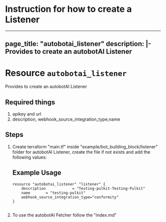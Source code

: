 # Instruction for how to create a Listener

---
page_title: "autobotai_listener"
description: |-
  Provides to create an autobotAI Listener
---

# Resource `autobotai_listener`
 Provides to create an autobotAI Listener

## Required things 
1. apikey and url
2. description, webhook_source_integration_type,name

## Steps 
1. Create terraform "main.tf" inside "example/bot_building_block/listener" folder for autobotAI Listener, create the file if not  exists and add the following values:
    ## Example Usage 
    ```
    resource "autobotai_listener" "listener" {
        description            = "Testing-pulkit-Testing-Pulkit"
        name       = "testing-pulkit"
        webhook_source_integration_type="conformity"
    }
  
    ```
2. To use the autobotAI Fetcher follow the "index.md"